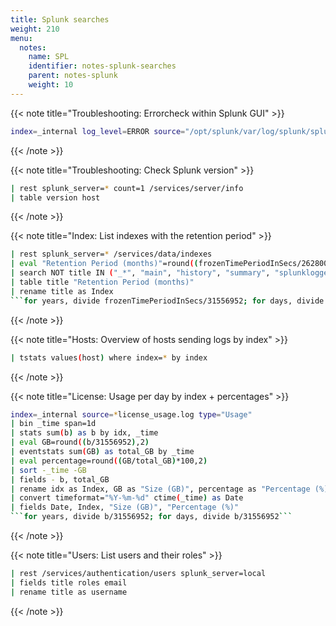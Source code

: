 ```yaml
---
title: Splunk searches
weight: 210
menu:
  notes:
    name: SPL
    identifier: notes-splunk-searches
    parent: notes-splunk
    weight: 10
---
```


<!-- Errorcheck within Splunk GUI -->
{{< note title="Troubleshooting: Errorcheck within Splunk GUI" >}}

```bash
index=_internal log_level=ERROR source="/opt/splunk/var/log/splunk/splunkd.log"
```
{{< /note >}}

<!-- Checking Splunk server version -->
{{< note title="Troubleshooting: Check Splunk version" >}}

```bash
| rest splunk_server=* count=1 /services/server/info 
| table version host
```
{{< /note >}}

<!-- Index list -->
{{< note title="Index: List indexes with the retention period" >}}
```bash
| rest splunk_server=* /services/data/indexes 
| eval "Retention Period (months)"=round((frozenTimePeriodInSecs/2628000),0)
| search NOT title IN ("_*", "main", "history", "summary", "splunklogger") 
| table title "Retention Period (months)" 
| rename title as Index
```for years, divide frozenTimePeriodInSecs/31556952; for days, divide frozenTimePeriodInSecs/86400```
```
{{< /note >}}

<!-- Host list -->
{{< note title="Hosts: Overview of hosts sending logs by index" >}}
```bash
| tstats values(host) where index=* by index
```
{{< /note >}}

<!-- License usage -->
{{< note title="License: Usage per day by index + percentages" >}}
```bash
index=_internal source=*license_usage.log type="Usage"
| bin _time span=1d
| stats sum(b) as b by idx, _time
| eval GB=round((b/31556952),2)
| eventstats sum(GB) as total_GB by _time
| eval percentage=round((GB/total_GB)*100,2)
| sort -_time -GB
| fields - b, total_GB
| rename idx as Index, GB as "Size (GB)", percentage as "Percentage (%)"
| convert timeformat="%Y-%m-%d" ctime(_time) as Date
| fields Date, Index, "Size (GB)", "Percentage (%)"
```for years, divide b/31556952; for days, divide b/31556952```
```
{{< /note >}}

<!-- User list -->
{{< note title="Users: List users and their roles" >}}
```bash
| rest /services/authentication/users splunk_server=local
| fields title roles email
| rename title as username
```
{{< /note >}}
